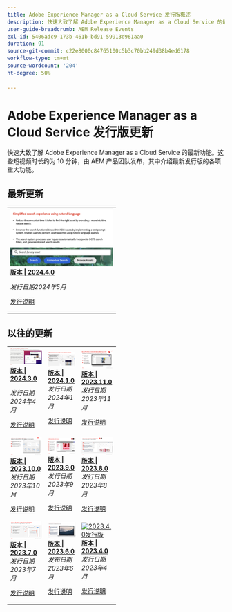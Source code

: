 ```yaml
---
title: Adobe Experience Manager as a Cloud Service 发行版概述
description: 快速大致了解 Adobe Experience Manager as a Cloud Service 的最新功能
user-guide-breadcrumb: AEM Release Events
exl-id: 5406adc9-173b-461b-bd91-59913d961aa0
duration: 91
source-git-commit: c22e8000c84765100c5b3c70bb249d38b4ed6178
workflow-type: tm+mt
source-wordcount: '204'
ht-degree: 50%

---
```


# Adobe Experience Manager as a Cloud Service 发行版更新

快速大致了解 Adobe Experience Manager as a Cloud Service 的最新功能。这些短视频时长约为 10 分钟，由 AEM 产品团队发布，其中介绍最新发行版的各项重大功能。

## 最新更新

<table style="max-width: 50%;">
  <tr>
    <td>
      <a href="2024/2024-4-0.md">
        <img alt="2024.4.0发行版" src="2024/assets/2024-4-0-thumb.png" />
      </a>
      <div>
        <a href="2024/2024-4-0.md">
          <strong>版本 | 2024.4.0</strong>
        </a>
      </div>
      <p><em>发行日期2024年5月 </em></p>
      <p>
        <a href="https://experienceleague.adobe.com/docs/experience-manager-cloud-service/content/release-notes/release-notes/release-notes-current.html?lang=zh-Hans">发行说明</a>
      </p>
    </td>
  </tr>  
</table>

## 以往的更新

<table style="max-width: 50%;">
  <tr>
    <td>
      <a href="2024/2024-3-0.md">
        <img alt="2024.3.0发行版" src="2024/assets/2024-3-0-thumb.png" />
      </a>
      <div>
        <a href="2024/2024-3-0.md">
          <strong>版本 | 2024.3.0</strong>
        </a>
      </div>
      <p><em>发行日期2024年4月 </em></p>
      <p>
        <a href="https://experienceleague.adobe.com/docs/experience-manager-cloud-service/content/release-notes/release-notes/release-notes-current.html?lang=zh-Hans">发行说明</a>
      </p>
    </td>
    <td>
      <a href="2024/2024-1-0.md">
        <img alt="2024.1.0发行版" src="2024/assets/2024-1-0-thumb.png" />
      </a>
      <div>
        <a href="2024/2024-1-0.md">
          <strong>版本 | 2024.1.0</strong>
          <br/>
        </a>
          <em>发行日期2024年1月 </em>
      </div>
      <p>
        <a href="https://experienceleague.adobe.com/docs/experience-manager-cloud-service/content/release-notes/release-notes/release-notes-current.html?lang=zh-Hans">发行说明</a>
      <p>
    </td>
    <td>
      <a href="2023/2023-11-0.md">
        <img alt="2023.11.0发行版" src="2023/assets/2023-11-0-thumb.png" />
      </a>
      <div>
        <a href="2023/2023-11-0.md">
          <strong>版本 | 2023.11.0</strong>
          <br/>
        </a>
          <em>发行日期2023年11月 </em>
      </div>
      <p>
        <a href="https://experienceleague.adobe.com/docs/experience-manager-cloud-service/content/release-notes/release-notes/release-notes-current.html?lang=zh-Hans">发行说明</a>
      <p>
    </td>
  </tr>
  <tr>
    <td>
      <a href="2023/2023-10-0.md">
        <img alt="2023.10.0发行版" src="2023/assets/2023-10-0-thumb.png" />
      </a>
      <div>
        <a href="2023/2023-10-0.md">
          <strong>版本 | 2023.10.0</strong>
          <br/>
        </a>
          <em>发行日期2023年10月 </em>
      </div>
      <p>
        <a href="https://experienceleague.adobe.com/docs/experience-manager-cloud-service/content/release-notes/release-notes/release-notes-current.html?lang=zh-Hans">发行说明</a>
      <p>
    </td>
    <td>
      <a href="2023/2023-9-0.md">
        <img alt="2023.9.0发行版" src="2023/assets/2023-9-0-thumb.png" />
      </a>
      <div>
        <a href="2023/2023-9-0.md">
          <strong>版本 | 2023.9.0</strong>
          <br/>
        </a>
          <em>发行日期2023年9月 </em>
      </div>
      <p>
        <a href="https://experienceleague.adobe.com/docs/experience-manager-cloud-service/content/release-notes/release-notes/release-notes-current.html?lang=zh-Hans">发行说明</a>
      <p>
    </td> 
    <td>
      <a href="2023/2023-8-0.md">
        <img alt="2023.8.0发行版" src="2023/assets/2023-8-0-thumb.png" />
      </a>
      <div>
        <a href="2023/2023-8-0.md">
          <strong>版本 | 2023.8.0</strong>
          <br/>
        </a>
          <em>发行日期2023年8月 </em>
      </div>
      <p>
        <a href="https://experienceleague.adobe.com/docs/experience-manager-cloud-service/content/release-notes/release-notes/release-notes-current.html?lang=zh-Hans">发行说明</a>
      <p>
    </td>
  </tr>
  <tr>    
    <td>
      <a href="2023/2023-7-0.md">
        <img alt="2023.7.0发行版" src="2023/assets/2023-7-0-thumb.png" />
      </a>
      <div>
        <a href="2023/2023-7-0.md">
          <strong>版本 | 2023.7.0</strong>
          <br/>
        </a>
          <em>发行日期2023年7月 </em>
      </div>
      <p>
        <a href="https://experienceleague.adobe.com/docs/experience-manager-cloud-service/content/release-notes/release-notes/release-notes-current.html?lang=zh-Hans">发行说明</a>
      <p>
    </td>
    <td>
      <a href="2023/2023-6-0.md">
        <img alt="2023.6.0发行版" src="2023/assets/2023-6-0-thumb.png" />
      </a>
      <div>
        <a href="2023/2023-6-0.md">
          <strong>版本 | 2023.6.0</strong>
          <br/>
        </a>
          <em>发布日期2023年6月 </em>
      </div>
      <p>
        <a href="https://experienceleague.adobe.com/docs/experience-manager-cloud-service/content/release-notes/release-notes/release-notes-current.html?lang=zh-Hans">发行说明</a>
      <p>
    </td>    
    <td>
      <a href="2023/2023-4-0.md">
        <img alt="2023.4.0发行版" src="2023/assets/2023-4-0-thumb.png" />
      </a>
      <div>
        <a href="2023/2023-4-0.md">
          <strong>版本 | 2023.4.0</strong>
          <br/>
        </a>
          <em>发行日期2023年4月 </em>
      </div>
      <p>
        <a href="https://experienceleague.adobe.com/docs/experience-manager-cloud-service/content/release-notes/release-notes/release-notes-current.html?lang=zh-Hans">发行说明</a>
      <p>
    </td>
  </tr>
</table>
